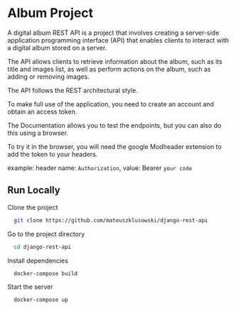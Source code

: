 # Album Project
A digital album REST API is a project that involves creating a server-side application programming interface (API) that enables clients to interact with a digital album stored on a server. 

The API allows clients to retrieve information about the album, such as its title and images list, as well as perform actions on the album, such as adding or removing images. 

The API follows the REST architectural style. 

To make full use of the application, you need to create an account and obtain an access token.

The Documentation allows you to test the endpoints, but you can also do this using a browser.

To try it in the browser, you will need the google Modheader extension to add the token to your headers.

example: header name: `Authorization`, value: Bearer `your code`

## Run Locally

Clone the project

```bash
  git clone https://github.com/mateuszklusowski/django-rest-api
```

Go to the project directory

```bash
  cd django-rest-api
```

Install dependencies

```bash
  docker-compose build
```

Start the server

```bash
  docker-compose up
```
